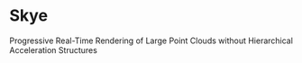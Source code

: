 # Skye
Progressive Real-Time Rendering of Large Point Clouds without Hierarchical Acceleration Structures
